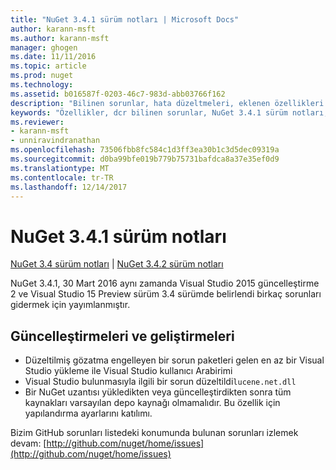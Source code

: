 ```yaml
---
title: "NuGet 3.4.1 sürüm notları | Microsoft Docs"
author: karann-msft
ms.author: karann-msft
manager: ghogen
ms.date: 11/11/2016
ms.topic: article
ms.prod: nuget
ms.technology: 
ms.assetid: b016587f-0203-46c7-983d-abb03766f162
description: "Bilinen sorunlar, hata düzeltmeleri, eklenen özellikleri ve dcr NuGet 3.4.1 dahil etmek için sürüm notları."
keywords: "Özellikler, dcr bilinen sorunlar, NuGet 3.4.1 sürüm notları, hata düzeltmeleri eklendi"
ms.reviewer:
- karann-msft
- unniravindranathan
ms.openlocfilehash: 73506fbb8fc584c1d3ff3ea30b1c3d5dec09319a
ms.sourcegitcommit: d0ba99bfe019b779b75731bafdca8a37e35ef0d9
ms.translationtype: MT
ms.contentlocale: tr-TR
ms.lasthandoff: 12/14/2017
---
```

# <a name="nuget-341-release-notes"></a>NuGet 3.4.1 sürüm notları

[NuGet 3.4 sürüm notları](../release-notes/nuget-3.4.md) | [NuGet 3.4.2 sürüm notları](../release-notes/nuget-3.4.2.md)

NuGet 3.4.1, 30 Mart 2016 aynı zamanda Visual Studio 2015 güncelleştirme 2 ve Visual Studio 15 Preview sürüm 3.4 sürümde belirlendi birkaç sorunları gidermek için yayımlanmıştır.

## <a name="updates-and-improvements"></a>Güncelleştirmeleri ve geliştirmeleri

* Düzeltilmiş gözatma engelleyen bir sorun paketleri gelen en az bir Visual Studio yükleme ile Visual Studio kullanıcı Arabirimi
* Visual Studio bulunmasıyla ilgili bir sorun düzeltildi`lucene.net.dll`
* Bir NuGet uzantısı yükledikten veya güncelleştirdikten sonra tüm kaynakları varsayılan depo kaynağı olmamalıdır.  Bu özellik için yapılandırma ayarlarını katılımı.

Bizim GitHub sorunları listedeki konumunda bulunan sorunları izlemek devam: [http://github.com/nuget/home/issues](http://github.com/nuget/home/issues)
